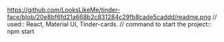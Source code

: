 https://github.com/LooksLikeMe/tinder-face/blob/20e8bf6fd21a668b2c831284c29fb8cade5caddd/readme.png
// used:: React, Material UI, Tinder-cards.
// command to start the project:: npm start
